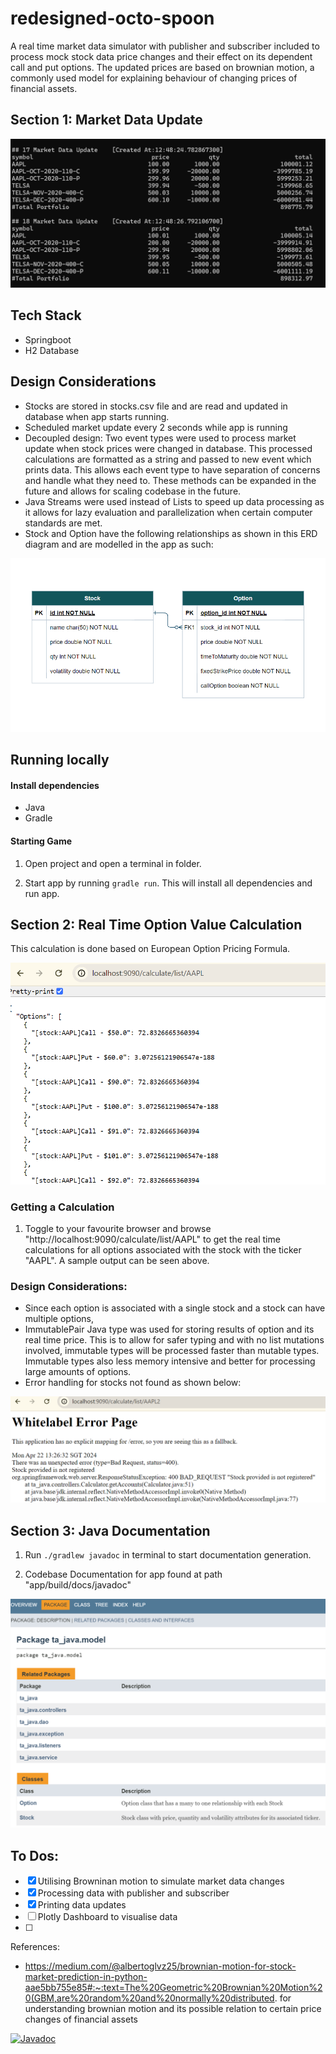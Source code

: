 # redesigned-octo-spoon
A real time market data simulator with publisher and subscriber included to process mock stock data price changes and their effect on its dependent call and put options. The updated prices are based on brownian motion, a commonly used model for explaining behaviour of changing prices of financial assets.

## Section 1: Market Data Update
![](./images/sampleOutputSubscriber.png)

## Tech Stack
- Springboot
- H2 Database

## Design Considerations
- Stocks are stored in stocks.csv file and are read and updated in database when app starts running.
- Scheduled market update every 2 seconds while app is running 
- Decoupled design: Two event types were used to process market update when stock prices were changed in database. This processed calculations are formatted as a string and passed to new event which prints data. This allows each event type to have separation of concerns and handle what they need to. These methods can be expanded in the future and allows for scaling codebase in the future.
- Java Streams were used instead of Lists to speed up data processing as it allows for lazy evaluation and parallelization when certain computer standards are met.
- Stock and Option have the following relationships as shown in this ERD diagram and are modelled in the app as such:

![](./images/ERDDiagram.png)

## Running locally

#### Install dependencies
- Java
- Gradle

#### Starting Game
1. Open project and open a terminal in folder.
 
2. Start app by running ```gradle run```. This will install all dependencies and run app.

## Section 2: Real Time Option Value Calculation 

This calculation is done based on European Option Pricing Formula.

![](./images/sampleRealTimeCalculation.png)

### Getting a Calculation

1. Toggle to your favourite browser and browse "http://localhost:9090/calculate/list/AAPL" to get the real time calculations for all options associated with the stock with the ticker "AAPL". A sample output can be seen above.


### Design Considerations:
- Since each option is associated with a single stock and a stock can have multiple options,  
- ImmutablePair Java type was used for storing results of option and its real time price. This is to allow for safer typing and with no list mutations involved, immutable types will be processed faster than mutable types. Immutable types also less memory intensive and better for processing large amounts of options. 
- Error handling for stocks not found as shown below:

![](./images/stockNotFoundErrorPage.png)

## Section 3: Java Documentation

1. Run ```./gradlew javadoc``` in terminal to start documentation generation.

2. Codebase Documentation for app found at path "app/build/docs/javadoc"

![](./images/javadoc_models.png)

## To Dos:
- [x] Utilising Browninan motion to simulate market data changes
- [x] Processing data with publisher and subscriber
- [x] Printing data updates 
- [ ] Plotly Dashboard to visualise data
- [ ] 

References:
- https://medium.com/@albertoglvz25/brownian-motion-for-stock-market-prediction-in-python-aae5bb755e85#:~:text=The%20Geometric%20Brownian%20Motion%20(GBM,are%20random%20and%20normally%20distributed. for understanding brownian motion and its possible relation to certain price changes of financial assets

[![Javadoc](https://img.shields.io/badge/JavaDoc-Online-green)](https://cyberbeam524.github.io/redesigned-octo-spoon/)